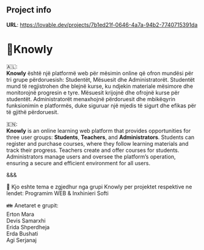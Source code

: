 
## Project info

**URL**: https://lovable.dev/projects/7b1ed21f-0646-4a7a-94b2-7740715391da

# 🌠Knowly

🇦🇱: <br>
**Knowly** është një platformë web për mësimin online që ofron mundësi për tri grupe përdoruesish: Studentët, Mësuesit
dhe Administratorët. Studentët mund të regjistrohen dhe blejnë kurse, ku ndjekin materiale mësimore dhe monitorojnë
progresin e tyre. Mësuesit krijojnë dhe ofrojnë kurse për studentët. Administratorët menaxhojnë përdoruesit dhe 
mbikëqyrin funksionimin e platformës, duke siguruar një mjedis të sigurt dhe efikas për të gjithë përdoruesit.

🇪🇳: <br>
**Knowly** is an online learning web platform that provides opportunities for three user groups: **Students**, **Teachers**, 
and **Administrators**. Students can register and purchase courses, where they follow learning materials and track their progress. 
Teachers create and offer courses for students. Administrators manage users and oversee the platform’s operation, ensuring a secure 
and efficient environment for all users.

&&&

🌌 Kjo eshte tema e zgjedhur nga grupi Knowly per projektet respektive ne lendet: Programim WEB & Inxhinieri Softi

👪 Anetaret e grupit: <br>
Erton Mara <br>
Devis Samarxhi <br>
Erida Shperdheja <br>
Erda Bushati <br>
Agi Serjanaj <br>
